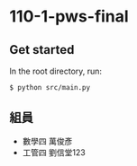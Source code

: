 # 110-1-pws-final

## Get started

In the root directory, run:

```bash
$ python src/main.py
```

## 組員

* 數學四 萬俊彥
* 工管四 劉信堂123


